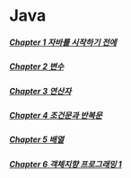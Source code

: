 # Java
##### [Chapter 1 자바를 시작하기 전에](https://github.com/DongHyeon1004/Java/blob/main/Java/Chapter%201%20%EC%9E%90%EB%B0%94%EB%A5%BC%20%EC%8B%9C%EC%9E%91%ED%95%98%EA%B8%B0%20%EC%A0%84%EC%97%90.md)
##### [Chapter 2 변수](https://github.com/DongHyeon1004/Java/blob/main/Java/Chapter%202%20%EB%B3%80%EC%88%98.md)
##### [Chapter 3 연산자](https://github.com/DongHyeon1004/Java/blob/main/Java/Chapter%203%20%EC%97%B0%EC%82%B0%EC%9E%90.md)
##### [Chapter 4 조건문과 반복문](https://github.com/DongHyeon1004/Java/tree/main/Java/Chapter%204%20%EC%A1%B0%EA%B1%B4%EB%AC%B8%EA%B3%BC%20%EB%B0%98%EB%B3%B5%EB%AC%B8)
##### [Chapter 5 배열](https://github.com/DongHyeon1004/Java/tree/main/Java/Chapter%205%20%EB%B0%B0%EC%97%B4)
##### [Chapter 6 객체지향 프로그래밍 1](https://github.com/DongHyeon1004/Java/blob/main/Java/Chapter%206%20%EA%B0%9D%EC%B2%B4%EC%A7%80%ED%96%A5%20%ED%94%84%EB%A1%9C%EA%B7%B8%EB%9E%98%EB%B0%8D%20I.md)
